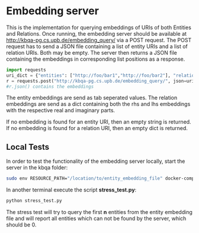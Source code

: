 # Embedding server

This is the implementation for querying embeddings of URIs of both Entities and Relations.
Once running, the embedding server should be available at http://kbqa-pg.cs.upb.de/embedding_query/ via a POST request.
The POST request has to send a JSON file containing a list of entity URIs and a list of relation URIs. Both may be empty. The server then returns a JSON file containing the embeddings in corresponding list positions as a response.

```python
import requests
uri_dict = {"entities": ["http://foo/bar1","http://foo/bar2"], "relations" : ["http://foo/bar3"]}
r = requests.post("http://kbqa-pg.cs.upb.de/embedding_query/", json=uri_dict)
#r.json() contains the embeddings
```

The entity embeddings are send as tab seperated values.
The relation embeddings are send as a dict containing both the rhs and lhs embeddings with the respective real and imaginary parts.

If no embedding is found for an entity URI, then an empty string is returned.
If no embedding is found for a relation URI, then an empty dict is returned.

## Local Tests

In order to test the functionality of the embedding server locally, start the server in the kbqa folder:

```bash
sudo env RESOURCE_PATH="/location/to/entity_embedding_file" docker-compose up --build
```

In another terminal execute the script **stress_test.py**:

```bash
python stress_test.py
```

The stress test will try to query the first **n** entities from the entity embedding file and will report all entities which can not be found by the server, which should be 0.
